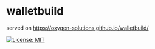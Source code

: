 # walletbuild
served on https://oxygen-solutions.github.io/walletbuild/

[![License: MIT](https://img.shields.io/badge/License-MIT-yellow.svg)](https://opensource.org/licenses/MIT)
